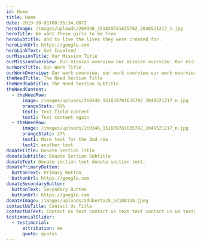 ```yaml
---
id: Home
title: Home
date: 2019-10-01T00:56:34.007Z
heroImage: /images/uploads/269346_151839781635782_2048521217_n.jpg
heroTitle: We want these girls to be free
heroSubtitle: and to live the lives they were created for.
heroLinkUrl: https://google.com
heroLinkText: Get Involved
ourMissionTitle: Our Mission Title
ourMissionOverview: Our mission overview our mission overview. Our mission overview.
ourWorkTitle: Our Work Title
ourWorkOverview: Our work overview, our work overview our work overview. Our work overview.
theNeedTitle: The Need Section Title
theNeedSubtitle: The Need Section Subtitle
theNeedContent:
  - theNeedRow:
      image: /images/uploads/269346_151839781635782_2048521217_n.jpg
      orangeStats: 89%
      text1: Text field content
      text2: Text content again
  - theNeedRow:
      image: /images/uploads/269346_151839781635782_2048521217_n.jpg
      orangeStats: 27%
      text1: More text for the 2nd row
      text2: another text
donateTitle: Donate Section Title
donateSubtitle: Donate Section Subtitle
donateText: Donate section text donate section text.
donatePrimaryButton:
  buttonText: Primary Button
  buttonUrl: https://google.com
donateSecondaryButton:
  buttonText: Secondary Button
  buttonUrl: https://google.com
donateImage: /images/uploads/adobestock_52188134.jpeg
contactUsTitle: Contact Us Title
contactUsText: Contact us text contact us text text contact us us texty wexty.
testimonialSlider:
  - testimonial:
      attribution: me
      quote: quotes
---
```

